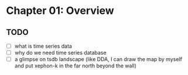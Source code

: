 # Chapter 01: Overview

## TODO

- [ ] what is time series data
- [ ] why do we need time series database
- [ ] a glimpse on tsdb landscape (like DDA, I can draw the map by myself and put xephon-k in the far north beyond the wall)